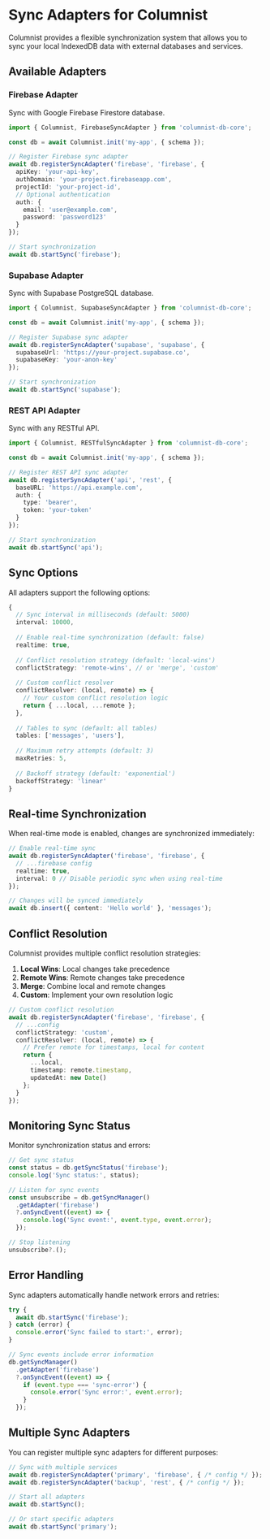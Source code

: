 # Sync Adapters for Columnist

Columnist provides a flexible synchronization system that allows you to sync your local IndexedDB data with external databases and services.

## Available Adapters

### Firebase Adapter
Sync with Google Firebase Firestore database.

```typescript
import { Columnist, FirebaseSyncAdapter } from 'columnist-db-core';

const db = await Columnist.init('my-app', { schema });

// Register Firebase sync adapter
await db.registerSyncAdapter('firebase', 'firebase', {
  apiKey: 'your-api-key',
  authDomain: 'your-project.firebaseapp.com',
  projectId: 'your-project-id',
  // Optional authentication
  auth: {
    email: 'user@example.com',
    password: 'password123'
  }
});

// Start synchronization
await db.startSync('firebase');
```

### Supabase Adapter
Sync with Supabase PostgreSQL database.

```typescript
import { Columnist, SupabaseSyncAdapter } from 'columnist-db-core';

const db = await Columnist.init('my-app', { schema });

// Register Supabase sync adapter
await db.registerSyncAdapter('supabase', 'supabase', {
  supabaseUrl: 'https://your-project.supabase.co',
  supabaseKey: 'your-anon-key'
});

// Start synchronization
await db.startSync('supabase');
```

### REST API Adapter
Sync with any RESTful API.

```typescript
import { Columnist, RESTfulSyncAdapter } from 'columnist-db-core';

const db = await Columnist.init('my-app', { schema });

// Register REST API sync adapter
await db.registerSyncAdapter('api', 'rest', {
  baseURL: 'https://api.example.com',
  auth: {
    type: 'bearer',
    token: 'your-token'
  }
});

// Start synchronization
await db.startSync('api');
```

## Sync Options

All adapters support the following options:

```typescript
{
  // Sync interval in milliseconds (default: 5000)
  interval: 10000,
  
  // Enable real-time synchronization (default: false)
  realtime: true,
  
  // Conflict resolution strategy (default: 'local-wins')
  conflictStrategy: 'remote-wins', // or 'merge', 'custom'
  
  // Custom conflict resolver
  conflictResolver: (local, remote) => {
    // Your custom conflict resolution logic
    return { ...local, ...remote };
  },
  
  // Tables to sync (default: all tables)
  tables: ['messages', 'users'],
  
  // Maximum retry attempts (default: 3)
  maxRetries: 5,
  
  // Backoff strategy (default: 'exponential')
  backoffStrategy: 'linear'
}
```

## Real-time Synchronization

When real-time mode is enabled, changes are synchronized immediately:

```typescript
// Enable real-time sync
await db.registerSyncAdapter('firebase', 'firebase', {
  // ...firebase config
  realtime: true,
  interval: 0 // Disable periodic sync when using real-time
});

// Changes will be synced immediately
await db.insert({ content: 'Hello world' }, 'messages');
```

## Conflict Resolution

Columnist provides multiple conflict resolution strategies:

1. **Local Wins**: Local changes take precedence
2. **Remote Wins**: Remote changes take precedence  
3. **Merge**: Combine local and remote changes
4. **Custom**: Implement your own resolution logic

```typescript
// Custom conflict resolution
await db.registerSyncAdapter('firebase', 'firebase', {
  // ...config
  conflictStrategy: 'custom',
  conflictResolver: (local, remote) => {
    // Prefer remote for timestamps, local for content
    return {
      ...local,
      timestamp: remote.timestamp,
      updatedAt: new Date()
    };
  }
});
```

## Monitoring Sync Status

Monitor synchronization status and errors:

```typescript
// Get sync status
const status = db.getSyncStatus('firebase');
console.log('Sync status:', status);

// Listen for sync events
const unsubscribe = db.getSyncManager()
  .getAdapter('firebase')
  ?.onSyncEvent((event) => {
    console.log('Sync event:', event.type, event.error);
  });

// Stop listening
unsubscribe?.();
```

## Error Handling

Sync adapters automatically handle network errors and retries:

```typescript
try {
  await db.startSync('firebase');
} catch (error) {
  console.error('Sync failed to start:', error);
}

// Sync events include error information
db.getSyncManager()
  .getAdapter('firebase')
  ?.onSyncEvent((event) => {
    if (event.type === 'sync-error') {
      console.error('Sync error:', event.error);
    }
  });
```

## Multiple Sync Adapters

You can register multiple sync adapters for different purposes:

```typescript
// Sync with multiple services
await db.registerSyncAdapter('primary', 'firebase', { /* config */ });
await db.registerSyncAdapter('backup', 'rest', { /* config */ });

// Start all adapters
await db.startSync();

// Or start specific adapters
await db.startSync('primary');
```
